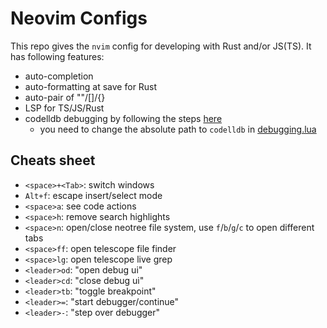 # Neovim Configs 

This repo gives the `nvim` config for developing with Rust and/or JS(TS). It has following features:
- auto-completion
- auto-formatting at save for Rust 
- auto-pair of ""/[]/{}
- LSP for TS/JS/Rust
- codelldb debugging by following the steps [here](https://github.com/mfussenegger/nvim-dap/wiki/C-C---Rust-(via--codelldb))
    - you need to change the absolute path to `codelldb` in [debugging.lua](/lua/plugins/debugging.lua) 

## Cheats sheet

- `<space>+<Tab>`: switch windows 
- `Alt+f`: escape insert/select mode 
- `<space>a`: see code actions
- `<space>h`: remove search highlights 
- `<space>n`: open/close neotree file system, use `f`/`b`/`g`/`c` to open different tabs 
- `<space>ff`: open telescope file finder 
- `<space>lg`: open telescope live grep 
- `<leader>od`: "open debug ui"
- `<leader>cd`: "close debug ui"
- `<leader>tb`: "toggle breakpoint"
- `<leader>=`: "start debugger/continue"
- `<leader>-`: "step over debugger"
